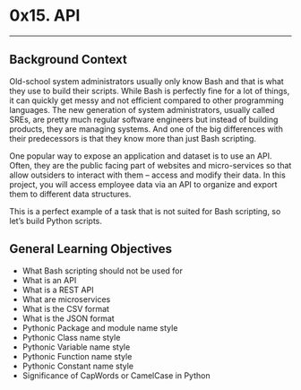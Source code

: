 # 0x15. API

---

## Background Context

Old-school system administrators usually only know Bash and that is what they use to build their scripts.
While Bash is perfectly fine for a lot of things, it can quickly get messy and not efficient compared to other programming languages.
The new generation of system administrators, usually called SREs, are pretty much regular software engineers but instead of building products, they are managing systems.
And one of the big differences with their predecessors is that they know more than just Bash scripting.

One popular way to expose an application and dataset is to use an API.
Often, they are the public facing part of websites and micro-services so that allow outsiders to interact with them – access and modify their data.
In this project, you will access employee data via an API to organize and export them to different data structures.

This is a perfect example of a task that is not suited for Bash scripting, so let’s build Python scripts.

## General Learning Objectives

- What Bash scripting should not be used for
- What is an API
- What is a REST API
- What are microservices
- What is the CSV format
- What is the JSON format
- Pythonic Package and module name style
- Pythonic Class name style
- Pythonic Variable name style
- Pythonic Function name style
- Pythonic Constant name style
- Significance of CapWords or CamelCase in Python
